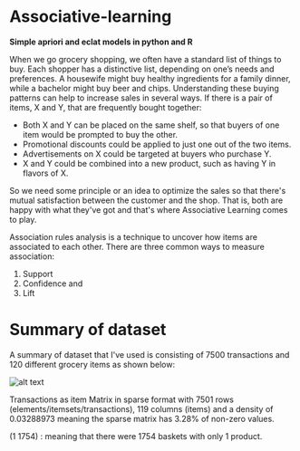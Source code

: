 # Associative-learning
**Simple apriori and eclat models in python and R** 

When we go grocery shopping, we often have a standard list of things to buy. Each shopper has a distinctive list, depending on one’s needs and preferences. A housewife might buy healthy ingredients for a family dinner, while a bachelor might buy beer and chips. Understanding these buying patterns can help to increase sales in several ways. If there is a pair of items, X and Y, that are frequently bought together:

* Both X and Y can be placed on the same shelf, so that buyers of one item would be prompted to buy the other.
* Promotional discounts could be applied to just one out of the two items.
* Advertisements on X could be targeted at buyers who purchase Y.
* X and Y could be combined into a new product, such as having Y in flavors of X.

So we need some principle or an idea to optimize the sales so that there's mutual satisfaction between the customer and the shop. That is, both are happy with what they've got and that's where Associative Learning comes to play.

Association rules analysis is a technique to uncover how items are associated to each other. There are three common ways to measure association:

1. Support
2. Confidence and 
3. Lift

# Summary of dataset #

A summary of dataset that I've used is consisting of 7500 transactions and 120 different grocery items as shown below:

![alt text](https://i.imgur.com/Sd3kKtc.png)

Transactions as item
Matrix in sparse format with 7501 rows (elements/itemsets/transactions), 119 columns (items) and a density of 0.03288973 meaning the sparse matrix has 3.28% of non-zero values.

(1 1754) : meaning that there were 1754 baskets with only 1 product. 
